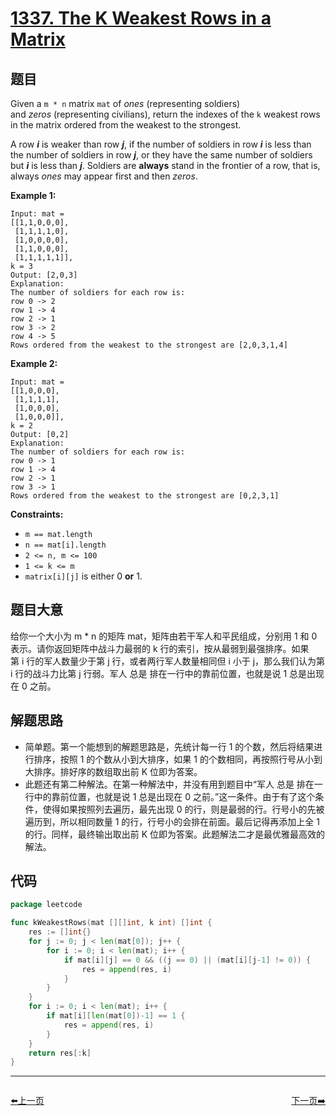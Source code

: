 # [1337. The K Weakest Rows in a Matrix](https://leetcode.com/problems/the-k-weakest-rows-in-a-matrix/)


## 题目

Given a `m * n` matrix `mat` of *ones* (representing soldiers) and *zeros* (representing civilians), return the indexes of the `k` weakest rows in the matrix ordered from the weakest to the strongest.

A row ***i*** is weaker than row ***j***, if the number of soldiers in row ***i*** is less than the number of soldiers in row ***j***, or they have the same number of soldiers but ***i*** is less than ***j***. Soldiers are **always** stand in the frontier of a row, that is, always *ones* may appear first and then *zeros*.

**Example 1:**

```
Input: mat = 
[[1,1,0,0,0],
 [1,1,1,1,0],
 [1,0,0,0,0],
 [1,1,0,0,0],
 [1,1,1,1,1]], 
k = 3
Output: [2,0,3]
Explanation: 
The number of soldiers for each row is: 
row 0 -> 2 
row 1 -> 4 
row 2 -> 1 
row 3 -> 2 
row 4 -> 5 
Rows ordered from the weakest to the strongest are [2,0,3,1,4]

```

**Example 2:**

```
Input: mat = 
[[1,0,0,0],
 [1,1,1,1],
 [1,0,0,0],
 [1,0,0,0]], 
k = 2
Output: [0,2]
Explanation: 
The number of soldiers for each row is: 
row 0 -> 1 
row 1 -> 4 
row 2 -> 1 
row 3 -> 1 
Rows ordered from the weakest to the strongest are [0,2,3,1]

```

**Constraints:**

- `m == mat.length`
- `n == mat[i].length`
- `2 <= n, m <= 100`
- `1 <= k <= m`
- `matrix[i][j]` is either 0 **or** 1.

## 题目大意

给你一个大小为 m * n 的矩阵 mat，矩阵由若干军人和平民组成，分别用 1 和 0 表示。请你返回矩阵中战斗力最弱的 k 行的索引，按从最弱到最强排序。如果第 i 行的军人数量少于第 j 行，或者两行军人数量相同但 i 小于 j，那么我们认为第 i 行的战斗力比第 j 行弱。军人 总是 排在一行中的靠前位置，也就是说 1 总是出现在 0 之前。

## 解题思路

- 简单题。第一个能想到的解题思路是，先统计每一行 1 的个数，然后将结果进行排序，按照 1 的个数从小到大排序，如果 1 的个数相同，再按照行号从小到大排序。排好序的数组取出前 K 位即为答案。
- 此题还有第二种解法。在第一种解法中，并没有用到题目中“军人 总是 排在一行中的靠前位置，也就是说 1 总是出现在 0 之前。”这一条件。由于有了这个条件，使得如果按照列去遍历，最先出现 0 的行，则是最弱的行。行号小的先被遍历到，所以相同数量 1 的行，行号小的会排在前面。最后记得再添加上全 1 的行。同样，最终输出取出前 K 位即为答案。此题解法二才是最优雅最高效的解法。

## 代码

```go
package leetcode

func kWeakestRows(mat [][]int, k int) []int {
	res := []int{}
	for j := 0; j < len(mat[0]); j++ {
		for i := 0; i < len(mat); i++ {
			if mat[i][j] == 0 && ((j == 0) || (mat[i][j-1] != 0)) {
				res = append(res, i)
			}
		}
	}
	for i := 0; i < len(mat); i++ {
		if mat[i][len(mat[0])-1] == 1 {
			res = append(res, i)
		}
	}
	return res[:k]
}
```


----------------------------------------------
<div style="display: flex;justify-content: space-between;align-items: center;">
<p><a href="https://books.halfrost.com/leetcode/ChapterFour/1300~1399/1332.Remove-Palindromic-Subsequences/">⬅️上一页</a></p>
<p><a href="https://books.halfrost.com/leetcode/ChapterFour/1300~1399/1353.Maximum-Number-of-Events-That-Can-Be-Attended/">下一页➡️</a></p>
</div>
